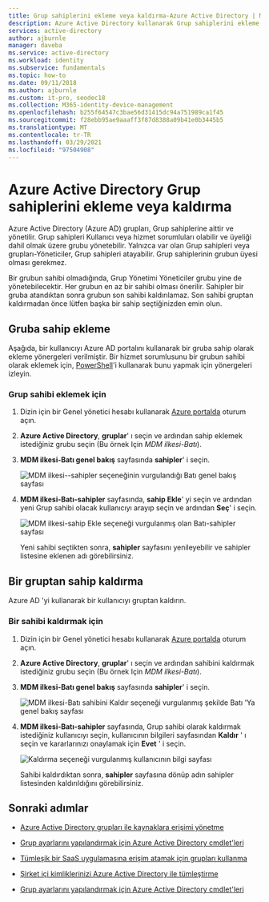 ```yaml
---
title: Grup sahiplerini ekleme veya kaldırma-Azure Active Directory | Microsoft Docs
description: Azure Active Directory kullanarak Grup sahiplerini ekleme veya kaldırma hakkında yönergeler.
services: active-directory
author: ajburnle
manager: daveba
ms.service: active-directory
ms.workload: identity
ms.subservice: fundamentals
ms.topic: how-to
ms.date: 09/11/2018
ms.author: ajburnle
ms.custom: it-pro, seodec18
ms.collection: M365-identity-device-management
ms.openlocfilehash: b255f64547c3bae56d31415dc94a751989ca1f45
ms.sourcegitcommit: f28ebb95ae9aaaff3f87d8388a09b41e0b3445b5
ms.translationtype: MT
ms.contentlocale: tr-TR
ms.lasthandoff: 03/29/2021
ms.locfileid: "97504908"
---
```

# <a name="add-or-remove-group-owners-in-azure-active-directory"></a>Azure Active Directory Grup sahiplerini ekleme veya kaldırma
Azure Active Directory (Azure AD) grupları, Grup sahiplerine aittir ve yönetilir. Grup sahipleri Kullanıcı veya hizmet sorumluları olabilir ve üyeliği dahil olmak üzere grubu yönetebilir. Yalnızca var olan Grup sahipleri veya grupları-Yöneticiler, Grup sahipleri atayabilir. Grup sahiplerinin grubun üyesi olması gerekmez.

Bir grubun sahibi olmadığında, Grup Yönetimi Yöneticiler grubu yine de yönetebilecektir. Her grubun en az bir sahibi olması önerilir. Sahipler bir gruba atandıktan sonra grubun son sahibi kaldırılamaz. Son sahibi gruptan kaldırmadan önce lütfen başka bir sahip seçtiğinizden emin olun.

## <a name="add-an-owner-to-a-group"></a>Gruba sahip ekleme
Aşağıda, bir kullanıcıyı Azure AD portalını kullanarak bir gruba sahip olarak ekleme yönergeleri verilmiştir. Bir hizmet sorumlusunu bir grubun sahibi olarak eklemek için, [PowerShell](/powershell/module/Azuread/Add-AzureADGroupOwner)'i kullanarak bunu yapmak için yönergeleri izleyin.

### <a name="to-add-a-group-owner"></a>Grup sahibi eklemek için
1. Dizin için bir Genel yönetici hesabı kullanarak [Azure portalda](https://portal.azure.com) oturum açın.

2. **Azure Active Directory**, **gruplar**' ı seçin ve ardından sahip eklemek istediğiniz grubu seçin (Bu örnek Için *MDM ilkesi-Batı*).

3. **MDM ilkesi-Batı genel bakış** sayfasında **sahipler**' i seçin.

    ![MDM ilkesi--sahipler seçeneğinin vurgulandığı Batı genel bakış sayfası](media/active-directory-accessmanagement-managing-group-owners/add-owners-option-overview-blade.png)

4. **MDM ilkesi-Batı-sahipler** sayfasında, **sahip Ekle**' yi seçin ve ardından yeni Grup sahibi olacak kullanıcıyı arayıp seçin ve ardından **Seç**' i seçin.

    ![MDM ilkesi-sahip Ekle seçeneği vurgulanmış olan Batı-sahipler sayfası](media/active-directory-accessmanagement-managing-group-owners/add-owners-owners-blade.png)

    Yeni sahibi seçtikten sonra, **sahipler** sayfasını yenileyebilir ve sahipler listesine eklenen adı görebilirsiniz.

## <a name="remove-an-owner-from-a-group"></a>Bir gruptan sahip kaldırma
Azure AD 'yi kullanarak bir kullanıcıyı gruptan kaldırın.

### <a name="to-remove-an-owner"></a>Bir sahibi kaldırmak için
1. Dizin için bir Genel yönetici hesabı kullanarak [Azure portalda](https://portal.azure.com) oturum açın.

2. **Azure Active Directory**, **gruplar**' ı seçin ve ardından sahibini kaldırmak istediğiniz grubu seçin (Bu örnek Için *MDM ilkesi-Batı*).

3. **MDM ilkesi-Batı genel bakış** sayfasında **sahipler**' i seçin.

    ![MDM ilkesi-Batı sahibini Kaldır seçeneği vurgulanmış şekilde Batı 'Ya genel bakış sayfası](media/active-directory-accessmanagement-managing-group-owners/remove-owners-option-overview-blade.png)

4. **MDM ilkesi-Batı-sahipler** sayfasında, Grup sahibi olarak kaldırmak istediğiniz kullanıcıyı seçin, kullanıcının bilgileri sayfasından **Kaldır** ' ı seçin ve kararlarınızı onaylamak için **Evet** ' i seçin.

    ![Kaldırma seçeneği vurgulanmış kullanıcının bilgi sayfası](media/active-directory-accessmanagement-managing-group-owners/remove-owner-info-blade.png)

    Sahibi kaldırdıktan sonra, **sahipler** sayfasına dönüp adın sahipler listesinden kaldırıldığını görebilirsiniz.

## <a name="next-steps"></a>Sonraki adımlar
- [Azure Active Directory grupları ile kaynaklara erişimi yönetme](active-directory-manage-groups.md)

- [Grup ayarlarını yapılandırmak için Azure Active Directory cmdlet'leri](../enterprise-users/groups-settings-cmdlets.md)

- [Tümleşik bir SaaS uygulamasına erişim atamak için grupları kullanma](../enterprise-users/groups-saasapps.md)

- [Şirket içi kimliklerinizi Azure Active Directory ile tümleştirme](../hybrid/whatis-hybrid-identity.md)

- [Grup ayarlarını yapılandırmak için Azure Active Directory cmdlet'leri](../enterprise-users/groups-settings-v2-cmdlets.md)
